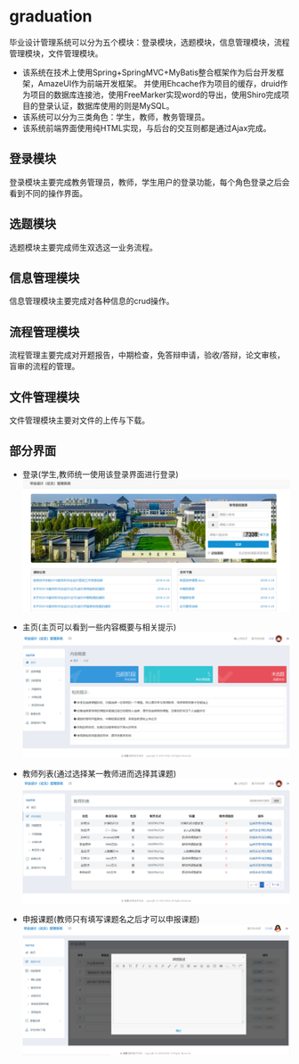 # graduation
毕业设计管理系统可以分为五个模块：登录模块，选题模块，信息管理模块，流程管理模块，文件管理模块。
- 该系统在技术上使用Spring+SpringMVC+MyBatis整合框架作为后台开发框架，AmazeUI作为前端开发框架。
并使用Ehcache作为项目的缓存，druid作为项目的数据库连接池，使用FreeMarker实现word的导出，使用Shiro完成项目的登录认证，数据库使用的则是MySQL。
- 该系统可以分为三类角色：学生，教师，教务管理员。
- 该系统前端界面使用纯HTML实现，与后台的交互则都是通过Ajax完成。
## 登录模块
登录模块主要完成教务管理员，教师，学生用户的登录功能，每个角色登录之后会看到不同的操作界面。
## 选题模块
选题模块主要完成师生双选这一业务流程。
## 信息管理模块
信息管理模块主要完成对各种信息的crud操作。
## 流程管理模块
流程管理主要完成对开题报告，中期检查，免答辩申请，验收/答辩，论文审核，盲审的流程的管理。
## 文件管理模块
文件管理模块主要对文件的上传与下载。

## 部分界面
- 登录(学生,教师统一使用该登录界面进行登录)
!["登录"](screen/login.png)

- 主页(主页可以看到一些内容概要与相关提示)
!["主页"](screen/index.png)

- 教师列表(通过选择某一教师进而选择其课题)
!["教师列表"](screen/choose.png)

- 申报课题(教师只有填写课题名之后才可以申报课题)
!["申报课题"](screen/kt.png)